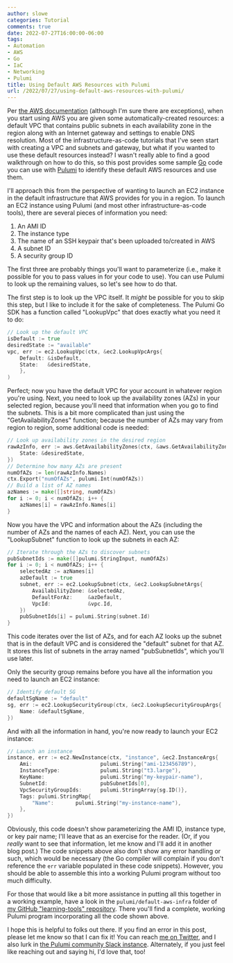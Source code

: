 ```yaml
---
author: slowe
categories: Tutorial
comments: true
date: 2022-07-27T16:00:00-06:00
tags:
- Automation
- AWS
- Go
- IaC
- Networking
- Pulumi
title: Using Default AWS Resources with Pulumi
url: /2022/07/27/using-default-aws-resources-with-pulumi/
---
```


Per [the AWS documentation][link-1] (although I'm sure there are exceptions), when you start using AWS you are given some automatically-created resources: a default VPC that contains public subnets in each availability zone in the region along with an Internet gateway and settings to enable DNS resolution. Most of the infrastructure-as-code tutorials that I've seen start with creating a VPC and subnets and gateway, but what if you wanted to use these default resources instead? I wasn't really able to find a good walkthrough on how to do this, so this post provides some sample [Go][link-2] code you can use with [Pulumi][link-3] to identify these default AWS resources and use them.<!--more-->

I'll approach this from the perspective of wanting to launch an EC2 instance in the default infrastructure that AWS provides for you in a region. To launch an EC2 instance using Pulumi (and most other infrastructure-as-code tools), there are several pieces of information you need:

1. An AMI ID
2. The instance type
3. The name of an SSH keypair that's been uploaded to/created in AWS
4. A subnet ID
5. A security group ID

The first three are probably things you'll want to parameterize (i.e., make it possible for you to pass values in for your code to use). You can use Pulumi to look up the remaining values, so let's see how to do that.

The first step is to look up the VPC itself. It _might_ be possible for you to skip this step, but I like to include it for the sake of completeness. The Pulumi Go SDK has a function called "LookupVpc" that does exactly what you need it to do:

```go
// Look up the default VPC
isDefault := true
desiredState := "available"
vpc, err := ec2.LookupVpc(ctx, &ec2.LookupVpcArgs{
	Default: &isDefault,
	State:   &desiredState,
    },
)
```

Perfect; now you have the default VPC for your account in whatever region you're using. Next, you need to look up the availability zones (AZs) in your selected region, because you'll need that information when you go to find the subnets. This is a bit more complicated than just using the "GetAvailabilityZones" function; because the number of AZs may vary from region to region, some additional code is needed:

```go
// Look up availability zones in the desired region
rawAzInfo, err := aws.GetAvailabilityZones(ctx, &aws.GetAvailabilityZonesArgs{
	State: &desiredState,
})
// Determine how many AZs are present
numOfAZs := len(rawAzInfo.Names)
ctx.Export("numOfAZs", pulumi.Int(numOfAZs))
// Build a list of AZ names
azNames := make([]string, numOfAZs)
for i := 0; i < numOfAZs; i++ {
	azNames[i] = rawAzInfo.Names[i]
}
```

Now you have the VPC and information about the AZs (including the number of AZs and the names of each AZ). Next, you can use the "LookupSubnet" function to look up the subnets in each AZ:

```go
// Iterate through the AZs to discover subnets
pubSubnetIds := make([]pulumi.StringInput, numOfAZs)
for i := 0; i < numOfAZs; i++ {
	selectedAz := azNames[i]
	azDefault := true
	subnet, err := ec2.LookupSubnet(ctx, &ec2.LookupSubnetArgs{
		AvailabilityZone: &selectedAz,
		DefaultForAz:     &azDefault,
		VpcId:            &vpc.Id,
	})
	pubSubnetIds[i] = pulumi.String(subnet.Id)
}
```

This code iterates over the list of AZs, and for each AZ looks up the subnet that is in the default VPC and is considered the "default" subnet for that AZ. It stores this list of subnets in the array named "pubSubnetIds", which you'll use later.

Only the security group remains before you have all the information you need to launch an EC2 instance:

```go
// Identify default SG
defaultSgName := "default"
sg, err := ec2.LookupSecurityGroup(ctx, &ec2.LookupSecurityGroupArgs{
	Name: &defaultSgName,
})
```

And with all the information in hand, you're now ready to launch your EC2 instance:

```go
// Launch an instance
instance, err := ec2.NewInstance(ctx, "instance", &ec2.InstanceArgs{
	Ami:                      pulumi.String("ami-123456789"),
	InstanceType:             pulumi.String("t3.large"),
	KeyName:                  pulumi.String("my-keypair-name"),
	SubnetId:                 pubSubnetIds[0],
	VpcSecurityGroupIds:      pulumi.StringArray{sg.ID()},
	Tags: pulumi.StringMap{
		"Name":       pulumi.String("my-instance-name"),
	},
})
```

Obviously, this code doesn't show parameterizing the AMI ID, instance type, or key pair name; I'll leave that as an exercise for the reader. (Or, if you _really_ want to see that information, let me know and I'll add it in another blog post.) The code snippets above also don't show any error handling or such, which would be necessary (the Go compiler will complain if you don't reference the `err` variable populated in these code snippets). However, you should be able to assemble this into a working Pulumi program without too much difficulty.

For those that would like a bit more assistance in putting all this together in a working example, have a look in the `pulumi/default-aws-infra` folder of [my GitHub "learning-tools" repository][link-4]. There you'll find a complete, working Pulumi program incorporating all the code shown above.

I hope this is helpful to folks out there. If you find an error in this post, please let me know so that I can fix it! You can reach [me on Twitter][link-5], and I also lurk in [the Pulumi community Slack instance][link-6]. Alternately, if you just feel like reaching out and saying hi, I'd love that, too!

[link-1]: https://docs.aws.amazon.com/vpc/latest/userguide/default-vpc.html
[link-2]: https://go.dev/
[link-3]: https://www.pulumi.com/
[link-4]: https://github.com/scottslowe/learning-tools/
[link-5]: https://twitter.com/scott_lowe
[link-6]: https://slack.pulumi.com/
